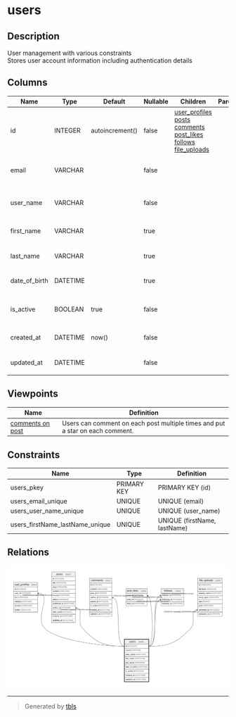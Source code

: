 # users

## Description

User management with various constraints  
Stores user account information including authentication details

## Columns

| Name | Type | Default | Nullable | Children | Parents | Comment |
| ---- | ---- | ------- | -------- | -------- | ------- | ------- |
| id | INTEGER | autoincrement() | false | [user_profiles](user_profiles.md) [posts](posts.md) [comments](comments.md) [post_likes](post_likes.md) [follows](follows.md) [file_uploads](file_uploads.md) |  | Primary key for user identification |
| email | VARCHAR |  | false |  |  | User email address for login and notifications |
| user_name | VARCHAR |  | false |  |  | Display name visible to other users |
| first_name | VARCHAR |  | true |  |  | User's first name (optional) |
| last_name | VARCHAR |  | true |  |  | User's last name (optional) |
| date_of_birth | DATETIME |  | true |  |  | User's birth date for age verification |
| is_active | BOOLEAN | true | false |  |  | Account status flag for access control |
| created_at | DATETIME | now() | false |  |  | Account creation timestamp |
| updated_at | DATETIME |  | false |  |  | Last profile update timestamp |

## Viewpoints

| Name | Definition |
| ---- | ---------- |
| [comments on post](viewpoint-0.md) | Users can comment on each post multiple times and put a star on each comment. |

## Constraints

| Name | Type | Definition |
| ---- | ---- | ---------- |
| users_pkey | PRIMARY KEY | PRIMARY KEY (id) |
| users_email_unique | UNIQUE | UNIQUE (email) |
| users_user_name_unique | UNIQUE | UNIQUE (user_name) |
| users_firstName_lastName_unique | UNIQUE | UNIQUE (firstName, lastName) |

## Relations

![er](users.svg)

---

> Generated by [tbls](https://github.com/k1LoW/tbls)
